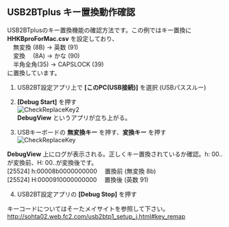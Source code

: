## USB2BTplus キー置換動作確認

USB2BTplusのキー置換機能の確認方法です。この例ではキー置換に **HHKBproForMac.csv** を設定しており、  
　無変換  (8B) → 英数 (91)  
　変換　  (8A) → かな (90)  
　半角全角(35) → CAPSLOCK (39)  
に置換しています。  

1. USB2BT設定アプリ上で **[このPC(USB接続)]** を選択 (USBパススルー)  

2. **[Debug Start]** を押す  
![CheckReplaceKey2](https://user-images.githubusercontent.com/43091864/89482696-66261880-d7d5-11ea-9b36-4834b60f56d1.png)  
**DebugView** というアプリが立ち上がる。  

3. USBキーボードの **無変換キー** を押す、**変換キー** を押す  
![CheckReplaceKey](https://user-images.githubusercontent.com/43091864/89482692-645c5500-d7d5-11ea-9ff5-b85e5d450ca3.png)  

**DebugView** 上にログが表示される。正しくキー置換されているか確認。h: 00..が変換前、H: 00..が変換後です。  
[25524] h:00008b0000000000 　置換前 (無変換 8b)  
[25524] H:0000910000000000 　置換後 (英数 91)  

4. USB2BT設定アプリの **[Debug Stop]** を押す  

キーコードについてはそーたメイサイトを参照して下さい。  
http://sohta02.web.fc2.com/usb2btp1_setup_j.html#key_remap  
